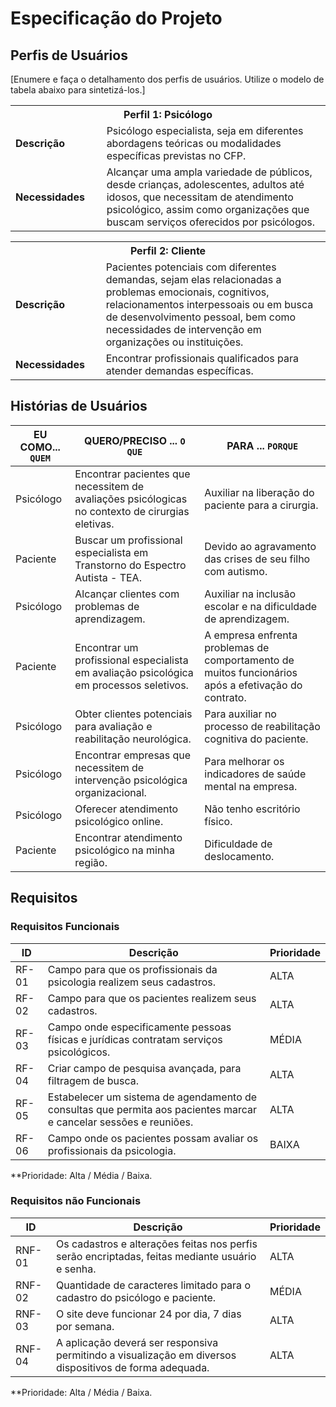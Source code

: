 # Especificação do Projeto

## Perfis de Usuários

[Enumere e faça o detalhamento dos perfis de usuários. Utilize o modelo de tabela abaixo para sintetizá-los.]

<table>
<tbody>
<tr align=center>
<th colspan="2">Perfil 1: Psicólogo </th>
</tr>
<tr>
<td width="150px"><b>Descrição</b></td>
<td width="600px"> Psicólogo especialista, seja em diferentes abordagens teóricas ou modalidades específicas previstas no CFP.
</td>
</tr>
<tr>
<td><b>Necessidades</b></td>
<td>
  Alcançar uma ampla variedade de públicos, desde crianças, adolescentes, adultos até idosos, que necessitam de atendimento psicológico, assim como organizações que buscam serviços oferecidos por psicólogos.
</td>
</tr>
</tbody>
</table>

<table>
<tbody>
<tr align=center>
<th colspan="2">Perfil 2: Cliente </th>
</tr>
<tr>
<td width="150px"><b>Descrição</b></td>
<td width="600px"> Pacientes potenciais com diferentes demandas, sejam elas relacionadas a problemas emocionais, cognitivos, relacionamentos interpessoais ou em busca de desenvolvimento pessoal, bem como necessidades de intervenção em organizações ou instituições.
</td>
</tr>
<tr>
<td><b>Necessidades</b></td>
<td>
Encontrar profissionais qualificados para atender demandas específicas.
</td>
</tr>
</tbody>
</table>


## Histórias de Usuários


|EU COMO... `QUEM`   | QUERO/PRECISO ... `O QUE` |PARA ... `PORQUE`                 |
|--------------------|---------------------------|----------------------------------|
| Psicólogo | Encontrar pacientes que necessitem de avaliações psicólogicas no contexto de cirurgias eletivas. | Auxiliar na liberação do paciente para a cirurgia. |
| Paciente | Buscar um profissional especialista em Transtorno do Espectro Autista - TEA. | Devido ao agravamento das crises de seu filho com autismo. |
| Psicólogo | Alcançar clientes com problemas de aprendizagem. | Auxiliar na inclusão escolar e na dificuldade de aprendizagem. |
| Paciente | Encontrar um profissional especialista em avaliação psicológica em processos seletivos. | A empresa enfrenta problemas de comportamento de muitos funcionários após a efetivação do contrato. |
| Psicólogo | Obter clientes potenciais para avaliação e reabilitação neurológica. | Para auxiliar no processo de reabilitação cognitiva do paciente. |
| Psicólogo | Encontrar empresas que necessitem de intervenção psicológica organizacional. | Para melhorar os indicadores de saúde mental na empresa. |
| Psicólogo | Oferecer atendimento psicológico online. | Não tenho escritório físico. |
| Paciente | Encontrar atendimento psicológico na minha região. | Dificuldade de deslocamento. |

## Requisitos 

### Requisitos Funcionais


|ID    | Descrição                | Prioridade |
|-------|---------------------------------|----|
|RF-01| Campo para que os profissionais da psicologia realizem seus cadastros.   | ALTA | 
|RF-02| Campo para que os pacientes realizem seus cadastros.   | ALTA |
|RF-03| Campo onde especificamente pessoas físicas e jurídicas contratam serviços psicológicos.   | MÉDIA |
|RF-04| Criar campo de pesquisa avançada, para filtragem de busca.   | ALTA |
|RF-05| Estabelecer um sistema de agendamento de consultas que permita aos pacientes marcar e cancelar sessões e reuniões.   | ALTA |
|RF-06| Campo onde os pacientes possam avaliar os profissionais da psicologia.   | BAIXA |



**Prioridade: Alta / Média / Baixa. 

### Requisitos não Funcionais


|ID      | Descrição               | Prioridade |
|--------|-------------------------|----|
|RNF-01| Os cadastros e alterações feitas nos perfis serão encriptadas, feitas mediante usuário e senha.   | ALTA | 
|RNF-02| Quantidade de caracteres limitado para o cadastro do psicólogo e paciente.   | MÉDIA | 
|RNF-03| O site deve funcionar 24 por dia, 7 dias por semana.   | ALTA | 
|RNF-04| A aplicação deverá ser responsiva permitindo a visualização em diversos dispositivos de forma adequada.   | ALTA | 

**Prioridade: Alta / Média / Baixa. 

